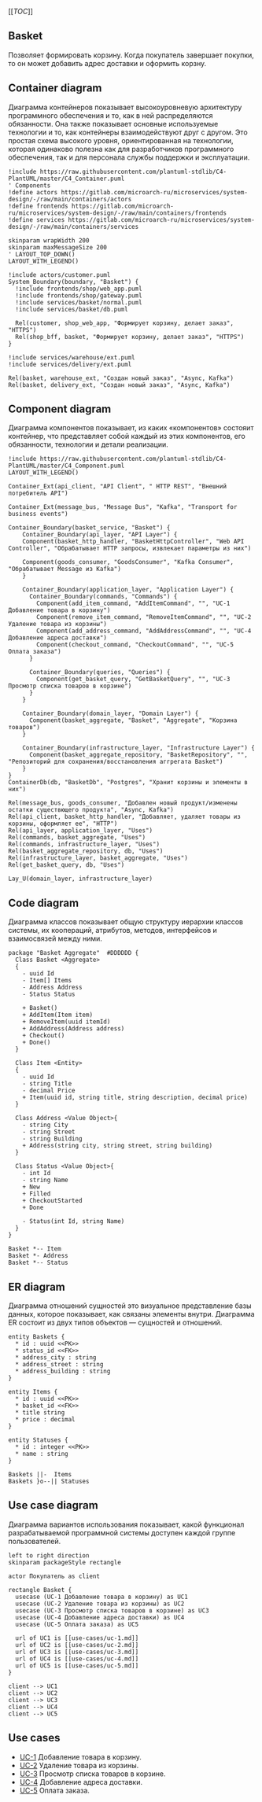 [[_TOC_]]

## Basket
Позволяет формировать корзину.
Когда покупатель завершает покупки, то он может добавить адрес доставки и оформить корзну.

## Container diagram
Диаграмма контейнеров показывает высокоуровневую архитектуру программного обеспечения и то, как в ней распределяются обязанности. Она также показывает основные используемые технологии и то, как контейнеры взаимодействуют друг с другом. Это простая схема высокого уровня, ориентированная на технологии, которая одинаково полезна как для разработчиков программного обеспечения, так и для персонала службы поддержки и эксплуатации.

```plantuml
!include https://raw.githubusercontent.com/plantuml-stdlib/C4-PlantUML/master/C4_Container.puml
' Components
!define actors https://gitlab.com/microarch-ru/microservices/system-design/-/raw/main/containers/actors
!define frontends https://gitlab.com/microarch-ru/microservices/system-design/-/raw/main/containers/frontends  
!define services https://gitlab.com/microarch-ru/microservices/system-design/-/raw/main/containers/services

skinparam wrapWidth 200
skinparam maxMessageSize 200
' LAYOUT_TOP_DOWN()
LAYOUT_WITH_LEGEND()

!include actors/customer.puml
System_Boundary(boundary, "Basket") {
  !include frontends/shop/web_app.puml
  !include frontends/shop/gateway.puml
  !include services/basket/normal.puml
  !include services/basket/db.puml

  Rel(customer, shop_web_app, "Формирует корзину, делает заказ", "HTTPS")
  Rel(shop_bff, basket, "Формирует корзину, делает заказ", "HTTPS")
}

!include services/warehouse/ext.puml
!include services/delivery/ext.puml

Rel(basket, warehouse_ext, "Cоздан новый заказ", "Async, Kafka")
Rel(basket, delivery_ext, "Cоздан новый заказ", "Async, Kafka")
```

## Component diagram
Диаграмма компонентов показывает, из каких «компонентов» состояит контейнер, что представляет собой каждый из этих компонентов, его обязанности, технологии и детали реализации.

```plantuml
!include https://raw.githubusercontent.com/plantuml-stdlib/C4-PlantUML/master/C4_Component.puml
LAYOUT_WITH_LEGEND()

Container_Ext(api_client, "API Client", " HTTP REST", "Внешний потребитель API")

Container_Ext(message_bus, "Message Bus", "Kafka", "Transport for business events")

Container_Boundary(basket_service, "Basket") {
    Container_Boundary(api_layer, "API Layer") {
    Component(basket_http_handler, "BasketHttpController", "Web API Controller", "Обрабатывает HTTP запросы, извлекает параметры из них")
    
    Component(goods_consumer, "GoodsConsumer", "Kafka Consumer", "Обрабатывает Message из Kafka")
    }

    Container_Boundary(application_layer, "Application Layer") {
      Container_Boundary(commands, "Commands") {
        Component(add_item_command, "AddItemCommand", "", "UC-1 Добавление товара в корзину")
        Component(remove_item_command, "RemoveItemCommand", "", "UC-2 Удаление товара из корзины")
        Component(add_address_command, "AddAddressCommand", "", "UC-4 Добавление адреса доставки")
        Component(checkout_command, "CheckoutCommand", "", "UC-5 Оплата заказа")
      }

      Container_Boundary(queries, "Queries") {
        Component(get_basket_query, "GetBasketQuery", "", "UC-3 Просмотр списка товаров в корзине")
      }
    }

    Container_Boundary(domain_layer, "Domain Layer") {
      Component(basket_aggregate, "Basket", "Aggregate", "Корзина товаров")
    }

    Container_Boundary(infrastructure_layer, "Infrastructure Layer") {
      Component(basket_aggregate_repository, "BasketRepository", "", "Репозиторий для сохранения/восстановления аггрегата Basket")
    }
}
ContainerDb(db, "BasketDb", "Postgres", "Хранит корзины и элементы в них")

Rel(message_bus, goods_consumer, "Добавлен новый продукт/изменены остатки существющего продукта", "Async, Kafka")
Rel(api_client, basket_http_handler, "Добавляет, удаляет товары из корзины, оформляет ее", "HTTP")
Rel(api_layer, application_layer, "Uses")
Rel(commands, basket_aggregate, "Uses")
Rel(commands, infrastructure_layer, "Uses")
Rel(basket_aggregate_repository, db, "Uses")
Rel(infrastructure_layer, basket_aggregate, "Uses")
Rel(get_basket_query, db, "Uses")

Lay_U(domain_layer, infrastructure_layer)
```

## Code diagram
Диаграмма классов показывает общую структуру иерархии классов системы, их коопераций, атрибутов, методов, интерфейсов и взаимосвязей между ними.

```plantuml
package "Basket Aggregate"  #DDDDDD {
  Class Basket <Aggregate>
  {
    - uuid Id
    - Item[] Items
    - Address Address
    - Status Status

    + Basket()
    + AddItem(Item item)
    + RemoveItem(uuid itemId)
    + AddAddress(Address address)
    + Checkout()
    + Done()    
  }
  
  Class Item <Entity>
  {
    - uuid Id
    - string Title
    - decimal Price    
    + Item(uuid id, string title, string description, decimal price)    
  }  

  Class Address <Value Object>{
    - string City
    - string Street
    - string Building
    + Address(string сity, string street, string building)
  }

  Class Status <Value Object>{
    - int Id
    - string Name
    + New
    + Filled
    + CheckoutStarted
    + Done

    - Status(int Id, string Name)
  }  
}

Basket *-- Item
Basket *- Address
Basket *-- Status
```
## ER diagram
Диаграмма отношений сущностей это визуальное представление базы данных, которое показывает, как связаны элементы внутри. Диаграмма ER состоит из двух типов объектов — сущностей и отношений.

```plantuml
entity Baskets {
  * id : uuid <<PK>>
  * status_id <<FK>>
  * address_city : string
  * address_street : string
  * address_building : string
}

entity Items {
  * id : uuid <<PK>>
  * basket_id <<FK>>
  * title string
  * price : decimal
}

entity Statuses {
  * id : integer <<PK>>
  * name : string
}

Baskets ||-  Items
Baskets }o--|| Statuses
```

## Use case diagram
Диаграмма вариантов использования показывает, какой функционал разрабатываемой программной системы доступен каждой группе пользователей.

```plantuml
left to right direction
skinparam packageStyle rectangle

actor Покупатель as client

rectangle Basket {
  usecase (UC-1 Добавление товара в корзину) as UC1
  usecase (UC-2 Удаление товара из корзины) as UC2
  usecase (UC-3 Просмотр списка товаров в корзине) as UC3
  usecase (UC-4 Добавление адреса доставки) as UC4
  usecase (UC-5 Оплата заказа) as UC5

  url of UC1 is [[use-cases/uc-1.md]]
  url of UC2 is [[use-cases/uc-2.md]]
  url of UC3 is [[use-cases/uc-3.md]]
  url of UC4 is [[use-cases/uc-4.md]]
  url of UC5 is [[use-cases/uc-5.md]]
}

client --> UC1
client --> UC2
client --> UC3
client --> UC4
client --> UC5
```
## Use cases
- [UC-1](use-cases/uc-1.md) Добавление товара в корзину.
- [UC-2](use-cases/uc-2.md) Удаление товара из корзины.
- [UC-3](use-cases/uc-3.md) Просмотр списка товаров в корзине.
- [UC-4](use-cases/uc-4.md) Добавление адреса доставки.
- [UC-5](use-cases/uc-5.md) Оплата заказа.

